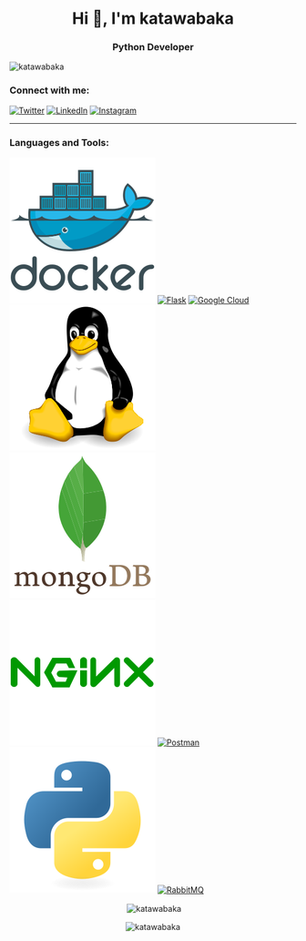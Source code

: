 <h1 align="center">Hi 👋, I'm katawabaka</h1>
<h3 align="center">Python Developer</h3>

<p align="left"> <img src="https://komarev.com/ghpvc/?username=katawabaka&label=Profile%20views&color=f1c9fe&style=flat" alt="katawabaka" /> </p>

### Connect with me:
[![Twitter](https://raw.githubusercontent.com/rahuldkjain/github-profile-readme-generator/master/src/images/icons/Social/twitter.svg)](https://twitter.com/katawabaka)
[![LinkedIn](https://raw.githubusercontent.com/rahuldkjain/github-profile-readme-generator/master/src/images/icons/Social/linked-in-alt.svg)](https://linkedin.com/in/katawabaka)
[![Instagram](https://raw.githubusercontent.com/rahuldkjain/github-profile-readme-generator/master/src/images/icons/Social/instagram.svg)](https://instagram.com/definitelynotkatawa)
  
---

### Languages and Tools:
[![Docker](https://raw.githubusercontent.com/devicons/devicon/master/icons/docker/docker-original-wordmark.svg)](https://www.docker.com/)
[![Flask](https://www.vectorlogo.zone/logos/pocoo_flask/pocoo_flask-icon.svg)](https://flask.palletsprojects.com/)
[![Google Cloud](https://www.vectorlogo.zone/logos/google_cloud/google_cloud-icon.svg)](https://cloud.google.com/)
[![Linux](https://raw.githubusercontent.com/devicons/devicon/master/icons/linux/linux-original.svg)](https://www.linux.org/)
[![MongoDB](https://raw.githubusercontent.com/devicons/devicon/master/icons/mongodb/mongodb-original-wordmark.svg)](https://www.mongodb.com/)
[![NGINX](https://raw.githubusercontent.com/devicons/devicon/master/icons/nginx/nginx-original.svg)](https://www.nginx.com)
[![Postman](https://www.vectorlogo.zone/logos/getpostman/getpostman-icon.svg)](https://postman.com)
[![Python](https://raw.githubusercontent.com/devicons/devicon/master/icons/python/python-original.svg)](https://www.python.org/)
[![RabbitMQ](https://www.vectorlogo.zone/logos/rabbitmq/rabbitmq-icon.svg)](https://www.rabbitmq.com/)
 
<p align="center">&nbsp;<img align="center" src="https://github-readme-stats.vercel.app/api?username=katawabaka&show_icons=true&locale=en" alt="katawabaka" /></p>

<p align="center"><img align="center" src="https://github-readme-streak-stats.herokuapp.com/?user=katawabaka&" alt="katawabaka" /></p>
